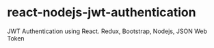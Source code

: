 # react-nodejs-jwt-authentication
JWT Authentication using React. Redux, Bootstrap, Nodejs, JSON Web Token
